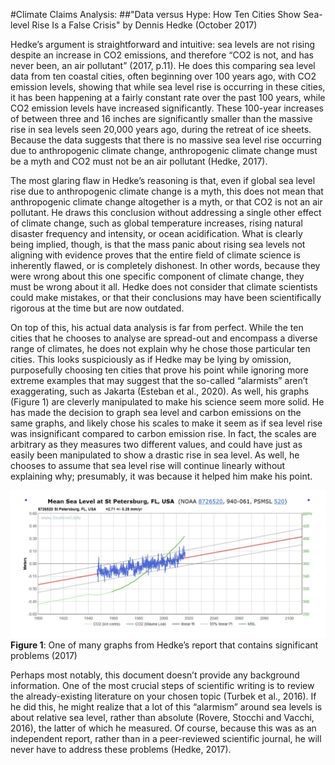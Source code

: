 #Climate Claims Analysis: 
##"Data versus Hype: How Ten Cities Show Sea-level Rise Is a False Crisis" by Dennis Hedke (October 2017)

Hedke’s argument is straightforward and intuitive: sea levels are not rising despite an increase in CO2 emissions, and therefore “CO2 is not, and has never been, an air pollutant” (2017, p.11). He does this comparing sea level data from ten coastal cities, often beginning over 100 years ago, with CO2 emission levels, showing that while sea level rise is occurring in these cities, it has been happening at a fairly constant rate over the past 100 years, while CO2 emission levels have increased significantly. These 100-year increases of between three and 16 inches are significantly smaller than the massive rise in sea levels seen 20,000 years ago, during the retreat of ice sheets. Because the data suggests that there is no massive sea level rise occurring due to anthropogenic climate change, anthropogenic climate change must be a myth and CO2 must not be an air pollutant (Hedke, 2017).

The most glaring flaw in Hedke’s reasoning is that, even if global sea level rise due to anthropogenic climate change is a myth, this does not mean that anthropogenic climate change altogether is a myth, or that CO2 is not an air pollutant. He draws this conclusion without addressing a single other effect of climate change, such as global temperature increases, rising natural disaster frequency and intensity, or ocean acidification. What is clearly being implied, though, is that the mass panic about rising sea levels not aligning with evidence proves that the entire field of climate science is inherently flawed, or is completely dishonest. In other words, because they were wrong about this one specific component of climate change, they must be wrong about it all. Hedke does not consider that climate scientists could make mistakes, or that their conclusions may have been scientifically rigorous at the time but are now outdated. 

On top of this, his actual data analysis is far from perfect. While the ten cities that he chooses to analyse are spread-out and encompass a diverse range of climates, he does not explain why he chose those particular ten cities. This looks suspiciously as if Hedke may be lying by omission, purposefully choosing ten cities that prove his point while ignoring more extreme examples that may suggest that the so-called “alarmists” aren’t exaggerating, such as Jakarta (Esteban et al., 2020). As well, his graphs (Figure 1) are cleverly manipulated to make his science seem more solid. He has made the decision to graph sea level and carbon emissions on the same graphs, and likely chose his scales to make it seem as if sea level rise was insignificant compared to carbon emission rise. In fact, the scales are arbitrary as they measures two different values, and could have just as easily been manipulated to show a drastic rise in sea level. As well, he chooses to assume that sea level rise will continue linearly without explaining why; presumably, it was because it helped him make his point.

![Figure1](https://github.com/Arshinoff-S/climate-claims/blob/main/terrible-hedke-graph.png)
**Figure 1**: One of many graphs from Hedke’s report that contains significant problems (2017)


Perhaps most notably, this document doesn’t provide any background information. One of the most crucial steps of scientific writing is to review the already-existing literature on your chosen topic (Turbek et al., 2016). If he did this, he might realize that a lot of this “alarmism” around sea levels is about relative sea level, rather than absolute (Rovere, Stocchi and Vacchi, 2016), the latter of which he measured. Of course, because this was as an independent report, rather than in a peer-reviewed scientific journal, he will never have to address these problems (Hedke, 2017). 

